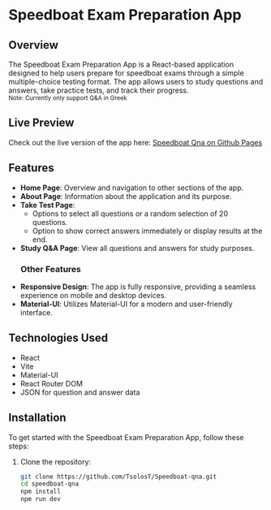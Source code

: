 # Speedboat Exam Preparation App

## Overview

The Speedboat Exam Preparation App is a React-based application designed to help users prepare for speedboat exams through a simple multiple-choice testing format. The app allows users to study questions and answers, take practice tests, and track their progress. 
<br>
<small>Note: Currently only support Q&A in Greek</small>


## Live Preview

Check out the live version of the app here: [Speedboat Qna on Github Pages](https://tsolost.github.io/Speedboat-qna/)


## Features

- **Home Page**: Overview and navigation to other sections of the app.
- **About Page**: Information about the application and its purpose.
- **Take Test Page**: 
  - Options to select all questions or a random selection of 20 questions.
  - Option to show correct answers immediately or display results at the end.
- **Study Q&A Page**: View all questions and answers for study purposes.
  ### Other Features
- **Responsive Design**: The app is fully responsive, providing a seamless experience on mobile and desktop devices.
- **Material-UI**: Utilizes Material-UI for a modern and user-friendly interface.

## Technologies Used

- React
- Vite
- Material-UI
- React Router DOM
- JSON for question and answer data

## Installation

To get started with the Speedboat Exam Preparation App, follow these steps:

1. Clone the repository:

   ```bash
   git clone https://github.com/TsolosT/Speedboat-qna.git
   cd speedboat-qna
   npm install
   npm run dev
